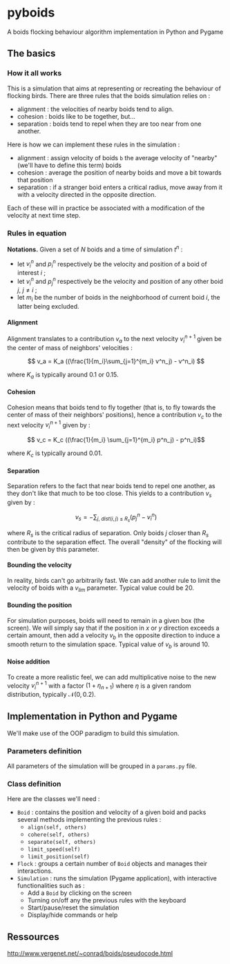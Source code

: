 # pyboids
A boids flocking behaviour algorithm implementation in Python and Pygame


## The basics

### How it all works

This is a simulation that aims at representing or recreating the behaviour of flocking birds. There are three rules that the boids simulation relies on :

- alignment : the velocities of nearby boids tend to align.
- cohesion : boids like to be together, but...
- separation : boids tend to repel when they are too near from one another.

Here is how we can implement these rules in the simulation :

- alignment : assign velocity of boids `b` the average velocity of "nearby" (we'll have to define this term) boids
- cohesion : average the position of nearby boids and move a bit towards that position
- separation : if a stranger boid enters a critical radius, move away from it with a velocity directed in the opposite direction.

Each of these will in practice be associated with a modification of the velocity at next time step.

### Rules in equation

**Notations.** Given a set of $N$ boids and a time of simulation $t^n$ :

- let $v^n_i$ and $p^n_i$ respectively be the velocity and position of a boid of interest $i$ ;
- let $v^n_i$ and $p^n_j$ respectively be the velocity and position of any other boid $j$, $j \neq i$ ;
- let $m_i$ be the number of boids in the neighborhood of current boid $i$, the latter being excluded.

#### Alignment

Alignment translates to a contribution $v_a$ to the next velocity $v^{n+1}_i$ given be the center of mass of neighbors' velocities :

$$ v_a = K_a ((\frac{1}{m_i}\sum_{j=1}^{m_i} v^n_j) - v^n_i) $$

where $K_a$ is typically around 0.1 or 0.15.

#### Cohesion

Cohesion means that boids tend to fly together (that is, to fly towards the center of mass of their neighbors' positions), hence a contribution $v_c$ to the next velocity $v^{n+1}_i$ given by :

$$ v_c = K_c ((\frac{1}{m_i} \sum_{j=1}^{m_i} p^n_j) - p^n_i)$$

where $K_c$ is typically around 0.01.

#### Separation

Separation refers to the fact that near boids tend to repel one another, as they don't like that much to be too close. This yields to a contribution $v_s$ given by :

$$ v_s = - \sum_{j,\ dist(i, j)\ \leq\ R_s} (p_j^n - v^n_i) $$

where $R_s$ is the critical radius of separation. Only boids $j$ closer than $R_s$ contribute to the separation effect. The overall "density" of the flocking will then be given by this parameter.

#### Bounding the velocity

In reality, birds can't go arbitrarily fast. We can add another rule to limit the velocity of boids with a $v_{lim}$ parameter. Typical value could be 20.

#### Bounding the position

For simulation purposes, boids will need to remain in a given box (the screen). We will simply say that if the position in $x$ or $y$ direction exceeds a certain amount, then add a velocity $v_b$ in the opposite direction to induce a smooth return to the simulation space. Typical value of $v_b$ is around 10.

#### Noise addition

To create a more realistic feel, we can add multiplicative noise to the new velocity $v^{n+1}_i$ with a factor $(1 + \eta_{n+1})$ where $\eta$ is a given random distribution, typically $\mathcal{N}(0, 0.2)$.


## Implementation in Python and Pygame

We'll make use of the OOP paradigm to build this simulation.

### Parameters definition

All parameters of the simulation will be grouped in a `params.py` file.

### Class definition

Here are the classes we'll need :

- `Boid` : contains the position and velocity of a given boid and packs several methods implementing the previous rules :
	- `align(self, others)`
	- `cohere(self, others)`
	- `separate(self, others)`
	- `limit_speed(self)`
	- `limit_position(self)`
- `Flock` : groups a certain number of `Boid` objects and manages their interactions.
- `Simulation` : runs the simulation (Pygame application), with interactive functionalities such as :
	- Add a `Boid` by clicking on the screen
	- Turning on/off any the previous rules with the keyboard
	- Start/pause/reset the simulation
	- Display/hide commands or help

## Ressources

http://www.vergenet.net/~conrad/boids/pseudocode.html